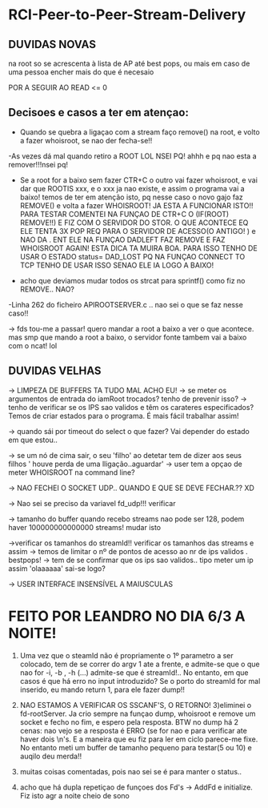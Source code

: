 # RCI-Peer-to-Peer-Stream-Delivery

## DUVIDAS NOVAS

na root so se acrescenta à lista de AP até best pops, ou mais em caso de uma pessoa encher mais do que é necesaio

POR A SEGUIR AO READ <= 0









## Decisoes e casos a ter em atençao:

- Quando se quebra a ligaçao com a stream faço remove() na root, e volto a fazer whoisroot, se nao der fecha-se!!

-As vezes dá mal quando retiro a ROOT LOL NSEI PQ! ahhh e pq nao esta a remover!!!nsei pq!

- Se a root for a baixo sem fazer CTR+C o outro vai fazer whoisroot, e vai dar que ROOTIS xxx, e o xxx ja nao existe, e assim o programa vai a baixo! temos de ter em atenção isto, pq nesse caso o novo gajo faz REMOVE()  e volta a fazer WHOISROOT! 
JA ESTA  A FUNCIONAR ISTO!! PARA TESTAR COMENTEI NA FUNÇAO DE CTR+C O (IF(ROOT) REMOVE!!) E FIZ COM O SERVIDOR DO STOR. O QUE ACONTECE EQ ELE TENTA 3X POP REQ PARA O SERVIDOR DE ACESSO(O ANTIGO! ) e NAO DA . ENT ELE NA FUNÇAO DADLEFT FAZ REMOVE E FAZ WHOISROOT AGAIN! ESTA DICA TA MUIRA BOA. PARA ISSO TENHO DE USAR O ESTADO status= DAD_LOST PQ NA FUNÇAO CONNECT TO TCP TENHO DE USAR ISSO SENAO ELE IA LOGO A BAIXO!

- acho que deviamos mudar todos os strcat para sprintf() como fiz no REMOVE.. NAO?

-Linha 262 do ficheiro APIROOTSERVER.c .. nao sei o que se faz nesse caso!!

-> fds tou-me a passar! quero mandar a root a baixo a ver o que acontece. mas smp que mando a root a baixo, o servidor fonte tambem vai a baixo com o ncat! lol































## DUVIDAS VELHAS

-> LIMPEZA DE BUFFERS TA TUDO MAL ACHO EU!
-> se meter os argumentos de entrada do iamRoot trocados? tenho de prevenir isso?
-> tenho de verificar se os IPS sao validos e têm os carateres especificados?
Temos de criar estados para o programa. É mais fácil trabalhar assim!

-> quando sái por timeout do select o que fazer? Vai depender do estado em que estou..

-> se um nó de cima sair, o seu 'filho' ao detetar tem de dizer aos seus filhos ' houve perda de uma lligação..aguardar'
 -> user tem a opçao de meter WHOISROOT na command line? 

-> NAO FECHEI O SOCKET UDP.. QUANDO E QUE SE DEVE FECHAR.?? XD

-> Nao sei se preciso da variavel fd_udp!!! verificar

-> tamanho do buffer quando recebo streams nao pode ser 128, podem haver 100000000000000 streams! mudar isto

->verificar os tamanhos do streamId!! verificar os tamanhos das streams e assim
-> temos de limitar o nº de pontos de acesso ao nr de ips validos  . bestpops!
-> tem de se confirmar que os ips sao validos.. tipo meter um ip assim 'olaaaaaa' sai-se logo?

-> USER INTERFACE INSENSÍVEL A MAIUSCULAS

# FEITO POR LEANDRO NO DIA 6/3 A NOITE!
1) Uma vez que o steamId não é propriamente o 1º parametro a ser colocado, tem de se correr do argv 1 ate a frente, e admite-se que o que nao for -i, -b , -h (...) admite-se que é streamId!.. No entanto, em que casos é que há erro no input introduzido? Se o porto do streamId for mal inserido, eu mando return 1, para ele fazer dump!!

2) NAO ESTAMOS A VERIFICAR OS SSCANF'S, O RETORNO!
3)eliminei o fd-rootServer. Ja crio sempre na funçao dump, whoisroot e remove um socket e fecho no fim, e espero pela resposta. BTW no dump há 2 cenas: nao vejo se a resposta é ERRO (se for nao e para verificar ate haver dois \n's. E a maneira que eu fiz para ler em ciclo parece-me fixe. No entanto meti um buffer de tamanho pequeno para testar(5 ou 10) e auqilo deu merda!!

4) muitas coisas comentadas, pois nao sei se é para manter o status..
5) acho que há dupla repetiçao de funçoes dos Fd's -> AddFd e initialize. 
Fiz isto agr a noite cheio de sono
